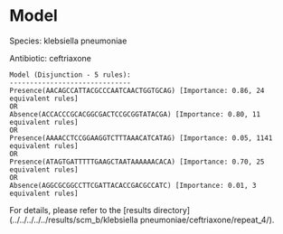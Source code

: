 
# Model

Species: klebsiella pneumoniae

Antibiotic: ceftriaxone

```
Model (Disjunction - 5 rules):
------------------------------
Presence(AACAGCCATTACGCCCAATCAACTGGTGCAG) [Importance: 0.86, 24 equivalent rules]
OR
Absence(ACCACCCGCACGGCGACTCCGCGGTATACGA) [Importance: 0.80, 11 equivalent rules]
OR
Presence(AAAACCTCCGGAAGGTCTTTAAACATCATAG) [Importance: 0.05, 1141 equivalent rules]
OR
Presence(ATAGTGATTTTTGAAGCTAATAAAAAACACA) [Importance: 0.70, 25 equivalent rules]
OR
Absence(AGGCGCGGCCTTCGATTACACCGACGCCATC) [Importance: 0.01, 3 equivalent rules]

```

For details, please refer to the [results directory](../../../../../results/scm_b/klebsiella pneumoniae/ceftriaxone/repeat_4/).

